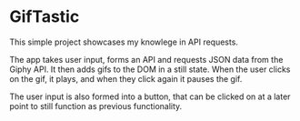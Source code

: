 # GifTastic
This simple project showcases my knowlege in API requests.  

The app takes user input, forms an API and requests JSON data from the Giphy API.  It then adds gifs to the DOM in a still state.  When the user clicks on the gif, it plays, and when they click again it pauses the gif. 

The user input is also formed into a button, that can be clicked on at a later point to still function as previous functionality.
